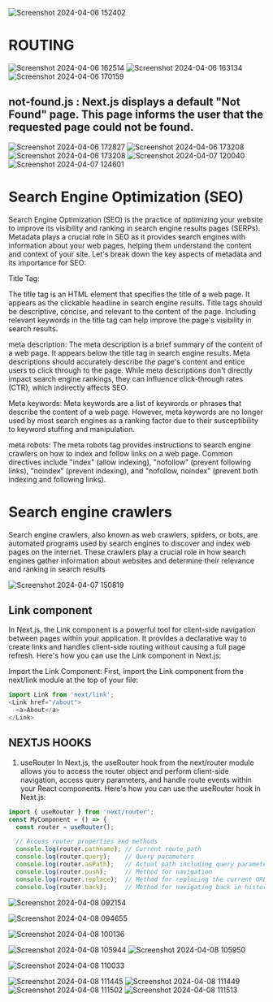 ![Screenshot 2024-04-06 152402](https://github.com/Gaurav038/interview-notes/assets/78479119/8b18d094-f7a5-46a0-947a-708ecd4c3a20)
# ROUTING
![Screenshot 2024-04-06 162514](https://github.com/Gaurav038/interview-notes/assets/78479119/ee423a5b-4f15-4527-8ed9-c4e812f82cf2)
![Screenshot 2024-04-06 163134](https://github.com/Gaurav038/interview-notes/assets/78479119/de9701f8-4730-4068-a238-6199596799ac)
![Screenshot 2024-04-06 170159](https://github.com/Gaurav038/interview-notes/assets/78479119/a6a76c6a-ecd1-4b13-b908-ce52e4254f52)
## not-found.js :  Next.js displays a default "Not Found" page. This page informs the user that the requested page could not be found. 
![Screenshot 2024-04-06 172827](https://github.com/Gaurav038/interview-notes/assets/78479119/cf5bc587-e7d3-4bdc-a767-cfc365685148)
![Screenshot 2024-04-06 173208](https://github.com/Gaurav038/interview-notes/assets/78479119/edb893be-e5e4-4c8b-864d-01fe3bed6d4c)
![Screenshot 2024-04-06 173208](https://github.com/Gaurav038/interview-notes/assets/78479119/30457f9d-3265-4fa1-a661-5b2973f01531)
![Screenshot 2024-04-07 120040](https://github.com/Gaurav038/interview-notes/assets/78479119/bcb1159b-0008-488d-bc06-8f241e123d35)
![Screenshot 2024-04-07 124601](https://github.com/Gaurav038/interview-notes/assets/78479119/6f35423b-5c67-4ba7-8a31-285c52d18c15)

# Search Engine Optimization (SEO)

Search Engine Optimization (SEO) is the practice of optimizing your website to improve its visibility and ranking in search engine results pages (SERPs). Metadata plays a crucial role in SEO as it provides search engines with information about your web pages, helping them understand the content and context of your site. Let's break down the key aspects of metadata and its importance for SEO:

Title Tag:

The title tag is an HTML element that specifies the title of a web page. It appears as the clickable headline in search engine results.
Title tags should be descriptive, concise, and relevant to the content of the page.
Including relevant keywords in the title tag can help improve the page's visibility in search results.

meta description:
The meta description is a brief summary of the content of a web page. It appears below the title tag in search engine results.
Meta descriptions should accurately describe the page's content and entice users to click through to the page.
While meta descriptions don't directly impact search engine rankings, they can influence click-through rates (CTR), which indirectly affects SEO.

Meta keywords:
Meta keywords are a list of keywords or phrases that describe the content of a web page.
However, meta keywords are no longer used by most search engines as a ranking factor due to their susceptibility to keyword stuffing and manipulation.

meta robots:
The meta robots tag provides instructions to search engine crawlers on how to index and follow links on a web page.
Common directives include "index" (allow indexing), "nofollow" (prevent following links), "noindex" (prevent indexing), and "nofollow, noindex" (prevent both indexing and following links).

# Search engine crawlers
Search engine crawlers, also known as web crawlers, spiders, or bots, are automated programs used by search engines to discover and index web pages on the internet. These crawlers play a crucial role in how search engines gather information about websites and determine their relevance and ranking in search results

![Screenshot 2024-04-07 150819](https://github.com/Gaurav038/interview-notes/assets/78479119/c9dbfd68-3fe8-4e50-b866-541c8a5af0e3)

## Link component
In Next.js, the Link component is a powerful tool for client-side navigation between pages within your application. It provides a declarative way to create links and handles client-side routing without causing a full page refresh. Here's how you can use the Link component in Next.js:

Import the Link Component:
First, import the Link component from the next/link module at the top of your file:
```javascript
import Link from 'next/link';
<Link href="/about">
  <a>About</a>
</Link>
```

## NEXTJS HOOKS

1. useRouter
In Next.js, the useRouter hook from the next/router module allows you to access the router object and perform client-side navigation, access query parameters, and handle route events within your React components. Here's how you can use the useRouter hook in Next.js:

```javascript
import { useRouter } from 'next/router';
const MyComponent = () => {
  const router = useRouter();

  // Access router properties and methods
  console.log(router.pathname); // Current route path
  console.log(router.query);    // Query parameters
  console.log(router.asPath);   // Actual path including query parameters
  console.log(router.push);     // Method for navigation
  console.log(router.replace);  // Method for replacing the current URL
  console.log(router.back);     // Method for navigating back in history
```

![Screenshot 2024-04-08 092154](https://github.com/meabhisingh/mernProjectEcommerce/assets/78479119/fb8ba75f-4227-4351-b7c6-2a97d059cc96)

![Screenshot 2024-04-08 094655](https://github.com/meabhisingh/mernProjectEcommerce/assets/78479119/dda54d7c-b2ae-4254-b453-a81cc4483e6f)

![Screenshot 2024-04-08 100136](https://github.com/meabhisingh/mernProjectEcommerce/assets/78479119/c7449597-b7e4-4758-9447-791540890400)


![Screenshot 2024-04-08 105944](https://github.com/meabhisingh/mernProjectEcommerce/assets/78479119/7a7291c0-b2b8-4148-af34-9d98b5baac71)
![Screenshot 2024-04-08 105950](https://github.com/meabhisingh/mernProjectEcommerce/assets/78479119/aebfba4f-2916-4b89-abe9-3855374f992b)

![Screenshot 2024-04-08 110033](https://github.com/meabhisingh/mernProjectEcommerce/assets/78479119/a93c0a35-220c-4d50-a959-39425c81ef78)


![Screenshot 2024-04-08 111445](https://github.com/meabhisingh/mernProjectEcommerce/assets/78479119/cf7d05c5-cf26-4728-896f-5468ea640f10)
![Screenshot 2024-04-08 111449](https://github.com/meabhisingh/mernProjectEcommerce/assets/78479119/adc1e2d1-875e-45f0-8ce9-3248a21fd90b)
![Screenshot 2024-04-08 111502](https://github.com/meabhisingh/mernProjectEcommerce/assets/78479119/daa7c8ad-d266-4512-a30d-f51a74e43816)
![Screenshot 2024-04-08 111513](https://github.com/meabhisingh/mernProjectEcommerce/assets/78479119/2d01ec51-a47b-4d27-9c24-4659320475d0)

